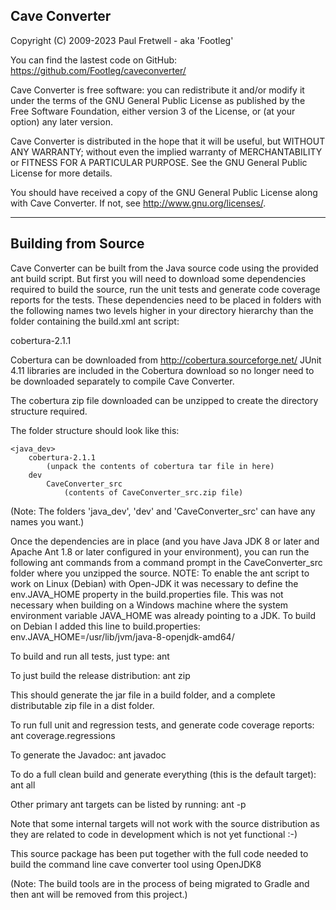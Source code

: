 Cave Converter
--------------
Copyright (C) 2009-2023 Paul Fretwell - aka 'Footleg'

You can find the lastest code on GitHub: https://github.com/Footleg/caveconverter/

Cave Converter is free software: you can redistribute it and/or modify
it under the terms of the GNU General Public License as published by
the Free Software Foundation, either version 3 of the License, or
(at your option) any later version.

Cave Converter is distributed in the hope that it will be useful,
but WITHOUT ANY WARRANTY; without even the implied warranty of
MERCHANTABILITY or FITNESS FOR A PARTICULAR PURPOSE.  See the
GNU General Public License for more details.

You should have received a copy of the GNU General Public License
along with Cave Converter.  If not, see <http://www.gnu.org/licenses/>.

-------------------------------------------------------------------------------
Building from Source
--------------------
Cave Converter can be built from the Java source code using the provided ant 
build script. But first you will need to download some dependencies required 
to build the source, run the unit tests and generate code coverage reports for 
the tests. These dependencies need to be placed in folders with the following 
names two levels higher in your directory hierarchy than the folder containing 
the build.xml ant script:

cobertura-2.1.1

Cobertura can be downloaded from http://cobertura.sourceforge.net/
JUnit 4.11 libraries are included in the Cobertura download so no 
longer need to be downloaded separately to compile Cave Converter.

The cobertura zip file downloaded can be unzipped to create the directory
structure required.

The folder structure should look like this:

```
<java_dev>
	cobertura-2.1.1
		(unpack the contents of cobertura tar file in here)
	dev
		CaveConverter_src
			(contents of CaveConverter_src.zip file)
```
(Note: The folders 'java_dev', 'dev' and 'CaveConverter_src' can have any names
 you want.)

Once the dependencies are in place (and you have Java JDK 8 or later and Apache 
Ant 1.8 or later configured in your environment), you can run the following ant 
commands from a command prompt in the CaveConverter_src folder where you 
unzipped the source.
NOTE: To enable the ant script to work on Linux (Debian) with Open-JDK it was
necessary to define the env.JAVA_HOME property in the build.properties file.
This was not necessary when building on a Windows machine where the system 
environment variable JAVA_HOME was already pointing to a JDK.
To build on Debian I added this line to build.properties:
env.JAVA_HOME=/usr/lib/jvm/java-8-openjdk-amd64/

To build and run all tests, just type:
 ant
 
To just build the release distribution:
 ant zip

This should generate the jar file in a build folder, and a complete 
distributable zip file in a dist folder.

To run full unit and regression tests, and generate code coverage reports:
 ant coverage.regressions
 
To generate the Javadoc:
 ant javadoc
 
To do a full clean build and generate everything (this is the default target):
 ant all
 
Other primary ant targets can be listed by running:
 ant -p
 
Note that some internal targets will not work with the source distribution 
as they are related to code in development which is not yet functional :-)

This source package has been put together with the full code needed to build 
the command line cave converter tool using OpenJDK8

(Note: The build tools are in the process of being migrated to Gradle and then
ant will be removed from this project.)
